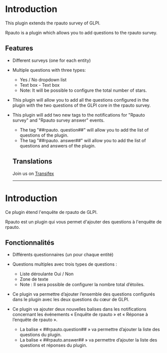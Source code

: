 Introduction
============

This plugin extends the rpauto survey of GLPI.

Rpauto is a plugin which allows you to add questions to the rpauto survey.

Features
--------

* Different surveys (one for each entity)

* Multiple questions with three types: 
    - Yes / No dropdown list
    - Text box - Text box
    - Note: It will be possible to configure the total number of stars.

* This plugin will allow you to add all the questions configured in the plugin with the two questions of the GLPI core in the rpauto survey.

* This plugin will add two new tags to the notifications for "Rpauto survey" and "Rpauto survey answer" events.
  - The tag "##rpauto. question##" will allow you to add the list of questions of the plugin.
  - The tag "##rpauto. answer##" will allow you to add the list of questions and answers of the plugin.
  
  Translations
  ------------
  
  Join us on [Transifex](https://www.transifex.com/InfotelGLPI/GLPI_rpauto)

  ------------------------------------------------------------------------------------------------------------------------

Introduction
============

Ce plugin étend l'enquête de rpauto de GLPI.

Rpauto est un plugin qui vous permet d'ajouter des questions à l'enquête de rpauto.

Fonctionnalités
--------

* Différents questionnaires (un pour chaque entité)

* Questions multiples avec trois types de questions : 
    - Liste déroulante Oui / Non
    - Zone de texte 
    - Note : Il sera possible de configurer la nombre total d’étoiles.

* Ce plugin va permettre d’ajouter l’ensemble des questions configurés dans le plugin avec les deux questions du cœur de GLPI.

* Ce plugin va ajouter deux nouvelles balises dans les notifications concernant les événements « Enquête de rpauto » et « Réponse à l’enquête de rpauto ».
   - La balise « ##rpauto.question## » va permettre d’ajouter la liste des questions du plugin.
   - La balise « ##rpauto.answer## » va permettre d’ajouter la liste des questions et réponses du plugin.
